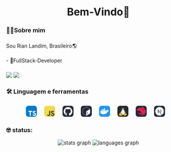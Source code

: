 ###

<h1 align="center">Bem-Vindo👋</h1>

###

<h3 align="left">👩‍💻Sobre mim</h3>

###

<p align="left">Sou Rian Landim, Brasileiro🌎<br><br>- 🔭FullStack-Developer</p>

###
<div> 
  <a href = "mailto:rianlandim222@gmail.com"><img src="https://img.shields.io/badge/-Gmail-%23333?style=for-the-badge&logo=gmail&logoColor=white" target="_blank"></a>
  <a href="https://www.linkedin.com/in/rian-landim/" target="_blank"><img src="https://img.shields.io/badge/-LinkedIn-%230077B5?style=for-the-badge&logo=linkedin&logoColor=white" target="_blank"></a> 
</div>

<h3 align="left">🛠 Linguagem e ferramentas </h3>

###

<div align="center">
  <img src="https://github.com/tandpfun/skill-icons/blob/main/icons/TypeScript.svg" height="30" alt="typescript logo"  />
  <img width="12" />
  <img src="https://github.com/tandpfun/skill-icons/blob/main/icons/JavaScript.svg" height="30" alt="python logo"  />
  <img width="12" />
  <img src="https://github.com/tandpfun/skill-icons/blob/main/icons/Github-Dark.svg" height="30" alt="github logo"  />
  <img width="12" />
  <img src="https://github.com/tandpfun/skill-icons/blob/main/icons/Bash-Dark.svg" height="30" alt="bash logo"  />
  <img width="12" />
  <img src="https://github.com/tandpfun/skill-icons/blob/main/icons/Docker.svg" height="30" alt="docker logo"  />
  <img width="12" />
  <img src="https://github.com/tandpfun/skill-icons/blob/main/icons/Linux-Dark.svg" height="30" alt="linux logo"  />
  <img width="12" />
  <img src="https://github.com/tandpfun/skill-icons/blob/main/icons/NestJS-Dark.svg" height="30" alt="NestJs Logo"  />
  <img width="12" />
  <img src="https://github.com/tandpfun/skill-icons/blob/main/icons/NextJS-Dark.svg" height="30" alt="NextJS Logo"  />
  <img width="12" />
</div>


<h3 align="left">🤓 status:</h3>

<div align="center">
  <img src="https://github-readme-stats.vercel.app/api?username=rianlandim&hide_title=false&hide_rank=true&show_icons=true&count_private=true&disable_animations=false&theme=dracula&hide_border=false" height="150" alt="stats graph"/>
  <img src="https://github-readme-stats.vercel.app/api/top-langs?username=rianlandim&locale=en&hide_title=false&layout=compact&card_width=320&langs_count=5&theme=dracula&hide_border=false" height="150" alt="languages graph"/>
</div>
